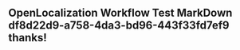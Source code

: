<properties
ms.topic="hero-topic1"
ms.test1="hero-topic"
ms.test2="test"/>

## OpenLocalization Workflow Test MarkDown df8d22d9-a758-4da3-bd96-443f33fd7ef9 thanks!
